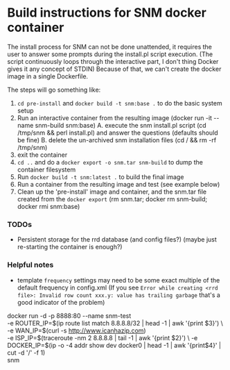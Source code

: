 # Build instructions for SNM docker container

The install process for SNM can not be done unattended, it requires the user to answer some prompts
during the install.pl script execution. (The script continuously loops through the interactive part,
I don't thing Docker gives it any concept of STDIN) Because of that, we can't create the docker image
in a single Dockerfile.

The steps will go something like:
  1. `cd pre-install` and `docker build -t snm:base .` to do the basic system setup
  2. Run an interactive container from the resulting image (docker run -it --name snm-build snm:base)
    A. execute the snm install.pl script (cd /tmp/snm && perl install.pl) and answer the questions (defaults should be fine)
    B. delete the un-archived snm installation files (cd / && rm -rf /tmp/snm)
  3. exit the container
  4. `cd ..` and do a `docker export -o snm.tar snm-build` to dump the container filesystem
  5. Run `docker build -t snm:latest .` to build the final image
  6. Run a container from the resulting image and test (see example below)
  7. Clean up the 'pre-install' image and container, and the snm.tar file created from the `docker export` (rm snm.tar; docker rm snm-build; docker rmi snm:base)

### TODOs
  * Persistent storage for the rrd database (and config files?) (maybe just re-starting the container is enough?)

### Helpful notes
  * template `frequency` settings may need to be some exact multiple of the default frequency in config.xml
    (If you see `Error while creating <rrd file>: Invalid row count xxx.y: value has trailing garbage` that's a good indicator of the problem)


docker run -d -p 8888:80 --name snm-test \
 -e ROUTER_IP=$(ip route list match 8.8.8.8/32 | head -1 | awk '{print $3}') \
 -e WAN_IP=$(curl -s http://www.icanhazip.com) \
 -e ISP_IP=$(traceroute -nm 2 8.8.8.8 | tail -1 | awk '{print $2}') \
 -e DOCKER_IP=$(ip -o -4 addr show dev docker0 | head -1 | awk '{print$4}' | cut -d '/' -f 1) \
 snm
